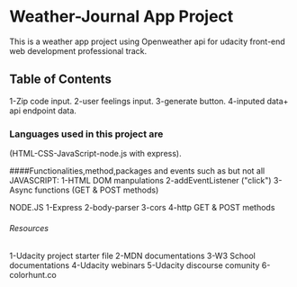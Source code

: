 # Weather-Journal App Project
This is a weather app project using Openweather api for udacity front-end web development professional track.

## Table of Contents
1-Zip code input.
2-user feelings input.
3-generate button.
4-inputed data+ api endpoint data.


### Languages used in this project are 
(HTML-CSS-JavaScript-node.js with express).


####Functionalities,method,packages and events such as but not all
JAVASCRIPT:
1-HTML DOM manpulations
2-addEventListener ("click")
3-Async functions (GET & POST methods)

NODE.JS
1-Express
2-body-parser
3-cors
4-http GET & POST methods


###### Resources
1-Udacity project starter file
2-MDN documentations
3-W3 School documentations
4-Udacity webinars
5-Udacity discourse comunity
6-colorhunt.co





